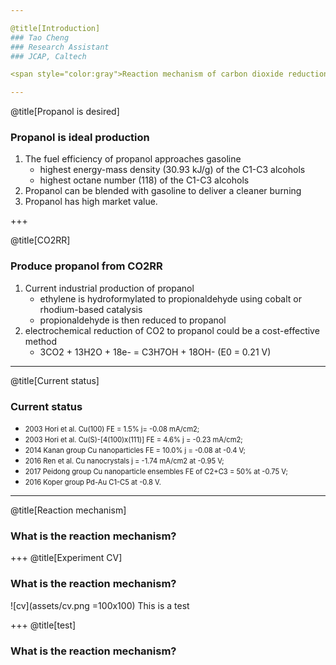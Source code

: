 ```yaml
---

@title[Introduction]
### Tao Cheng
### Research Assistant
### JCAP, Caltech

<span style="color:gray">Reaction mechanism of carbon dioxide reduction to propanol </span>

---
```


@title[Propanol is desired]
### Propanol is ideal production

<ol>
<li class="fragment"> 
The fuel efficiency of propanol approaches gasoline
    <ul>
    <li class="fragment">
    highest energy-mass density (30.93 kJ/g) of the C1-C3 alcohols
    </li>
    <li class="fragment">
    highest octane number (118) of the C1-C3 alcohols
    </li>
    </ul>
</li>

<!-- highest energy-mass density (30.93 kJ/g) of the C1-C3 alcohols -->
<!-- highest octane number (118) of the C1-C3 alcohols -->

<li class="fragment"> 
Propanol can be blended with gasoline to deliver a cleaner burning
</li>

<li class="fragment"> 
Propanol has high market value.
</li>

</ol>

+++

@title[CO2RR]
### Produce propanol from CO2RR

<ol>
<li class="fragment">
Current industrial production of propanol
    <ul>
    <li class="fragment">
    ethylene is hydroformylated to propionaldehyde using cobalt or rhodium-based catalysis
    </li>
    <li class="fragment">
    propionaldehyde is then reduced to propanol
    </li>
    </ul>
</li>

<li class="fragment">
electrochemical reduction of CO2 to propanol could be a cost-effective method
    <ul>
    <li class="fragment">
    3CO2 + 13H2O + 18e- = C3H7OH + 18OH- (E0 = 0.21 V)
    </li>
    </ul>
</li>

</ol>

---

@title[Current status]
### Current status

- <span style="font-size: 0.8em"> 2003 Hori et al. Cu(100) FE = 1.5% j= -0.08 mA/cm2; </span>
- <span style="font-size: 0.8em"> 2003 Hori et al. Cu(S)-[4(100)x(111)] FE = 4.6% j = -0.23 mA/cm2; </span>
- <span style="font-size: 0.8em"> 2014 Kanan group Cu nanoparticles FE = 10.0% j = -0.08 at -0.4 V; </span>
- <span style="font-size: 0.8em"> 2016 Ren et al. Cu nanocrystals j = -1.74 mA/cm2 at -0.95 V; </span>
- <span style="font-size: 0.8em"> 2017 Peidong group Cu nanoparticle ensembles FE of C2+C3 = 50% at -0.75 V; </span>
- <span style="font-size: 0.8em"> 2016 Koper group Pd-Au C1-C5 at -0.8 V. </span>

---

@title[Reaction mechanism]
### What is the reaction mechanism?

<!-- ---?image=assets/cv.png&size=auto 40% -->

+++ 
@title[Experiment CV]
### What is the reaction mechanism?
![cv](assets/cv.png =100x100)
This is a test

+++ 
@title[test]
### What is the reaction mechanism?


